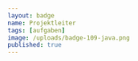 ```yaml
---
layout: badge
name: Projektleiter
tags: [aufgaben]
image: /uploads/badge-109-java.png
published: true
---
```


